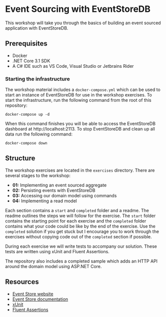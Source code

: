# Event Sourcing with EventStoreDB
This workshop will take you through the basics of building an event sourced application with EventStoreDB.


## Prerequisites
* Docker
* .NET Core 3.1 SDK
* A C# IDE such as VS Code, Visual Studio or Jetbrains Rider


### Starting the infrastructure
The workshop material includes a `docker-compose.yml` which can be used to start an instance of 
EventStoreDB for use in the workshop exercises. To start the infrastructure, run the following 
command from the root of this repository:

```
docker-compose up -d
```

When this command finishes you will be able to access the EventStoreDB dashboard at http://localhost:2113.
To stop EventStoreDB and clean up all data run the following command:

```
docker-compose down
```


## Structure
The workshop exercises are located in the `exercises` directory. There are several stages to the workshop:

* **01:** Implementing an event sourced aggregate
* **02:** Persisting events with EventStoreDB
* **03:** Accessing our domain model using commands
* **04:** Implementing a read model

Each section contains a `start` and `completed` folder and a readme. The readme outlines the steps we will
follow for the exercise. The `start` folder contains the starting point for each exercise and the `completed` 
folder contains what your code could be like by the end of the exercise. Use the `completed` solution if 
you get stuck but I encourage you to work through the exercises without copying code out of the `completed` 
section if possible.

During each exercise we will write tests to accompany our solution. These tests are written using xUnit
and Fluent Assertions.

The repository also includes a completed sample which adds an HTTP API around the domain model using
ASP.NET Core.


## Resources
* [Event Store website](https://eventstore.com/)
* [Event Store documentation](https://developers.eventstore.com/)
* [xUnit](https://xunit.net)
* [Fluent Assertions](https://fluentassertions.com)